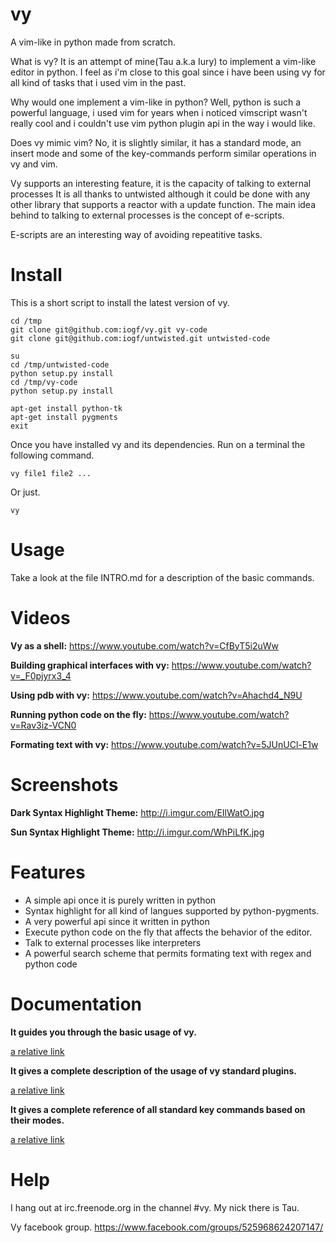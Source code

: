 vy
==

A vim-like in python made from scratch.

What is vy? 
It is an attempt of mine(Tau a.k.a Iury) to implement a vim-like editor in python.
I feel as i'm close to this goal since i have been using vy for all kind of tasks 
that i used vim in the past.

Why would one implement a vim-like in python? 
Well, python is such a powerful language, i used vim for years when i noticed vimscript wasn't
really cool and i couldn't use vim python plugin api in the way i would like.

Does vy mimic vim?
No, it is slightly similar, it has a standard mode, an insert mode and
some of the key-commands perform similar operations in vy and vim.

Vy supports an interesting feature, it is the capacity of talking to external processes
It is all thanks to untwisted although it could be done with any other library that supports a reactor
with a update function. The main idea behind to talking to external processes is the concept of e-scripts.

E-scripts are an interesting way of avoiding repeatitive tasks.


Install
=======

This is a short script to install the latest version of vy.

    cd /tmp
    git clone git@github.com:iogf/vy.git vy-code
    git clone git@github.com:iogf/untwisted.git untwisted-code 

    su
    cd /tmp/untwisted-code
    python setup.py install
    cd /tmp/vy-code
    python setup.py install

    apt-get install python-tk
    apt-get install pygments
    exit

    
Once you have installed vy and its dependencies.
Run on a terminal the following command.

    vy file1 file2 ...

Or just.

    vy


Usage
=====

Take a look at the file INTRO.md for a description of the basic
commands.


Videos
======

**Vy as a shell:**
https://www.youtube.com/watch?v=CfByT5i2uWw

**Building graphical interfaces with vy:**
https://www.youtube.com/watch?v=_F0pjyrx3_4

**Using pdb with vy:**
https://www.youtube.com/watch?v=Ahachd4_N9U

**Running python code on the fly:**
https://www.youtube.com/watch?v=Rav3iz-VCN0
    
**Formating text with vy:**
https://www.youtube.com/watch?v=5JUnUCl-E1w

Screenshots
===========

**Dark Syntax Highlight Theme:**
http://i.imgur.com/EIlWatO.jpg

**Sun Syntax Highlight Theme:**
http://i.imgur.com/WhPiLfK.jpg


Features
========

* A simple api once it is purely written in python
* Syntax highlight for all kind of langues supported by python-pygments.
* A very powerful api since it written in python
* Execute python code on the fly that affects the behavior of the editor.
* Talk to external processes like interpreters
* A powerful search scheme that permits formating text with regex and python code

Documentation
=============

**It guides you through the basic usage of vy.**

[a relative link](INTRO.md)

**It gives a complete description of the usage of vy standard plugins.**

[a relative link](PLUGIN.md)

**It gives a complete reference of all standard key commands based on their modes.**

[a relative link](MODE.md)

Help
====

I hang out at irc.freenode.org in the channel #vy.
My nick there is Tau.

Vy facebook group.
https://www.facebook.com/groups/525968624207147/




